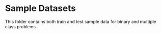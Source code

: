 # Sample Datasets
This folder contains both train and test sample data for binary and multiple class problems.

